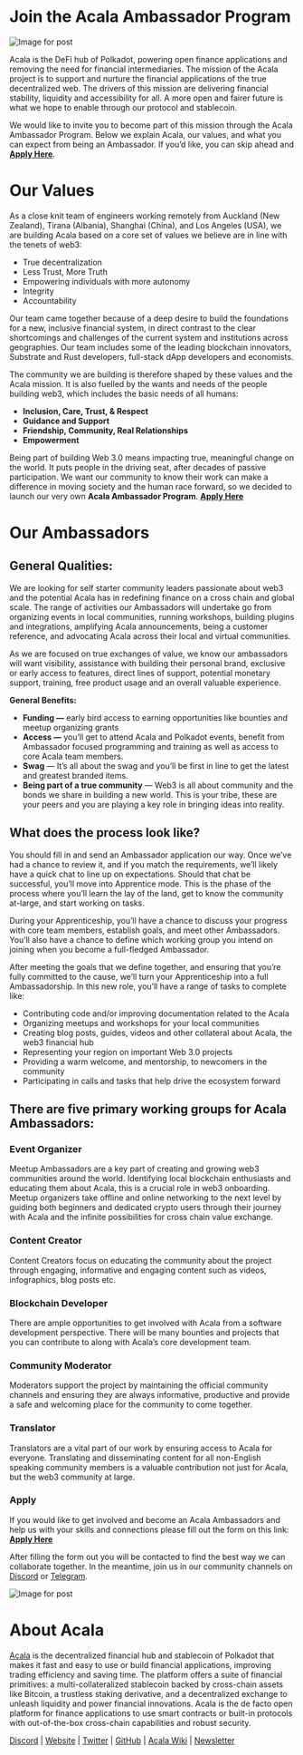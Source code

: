 # Join the Acala Ambassador Program

![Image for post](https://miro.medium.com/max/3200/0*X-e7lkvJHnabKk4k)

Acala is the DeFi hub of Polkadot, powering open finance applications and removing the need for financial intermediaries. The mission of the Acala project is to support and nurture the financial applications of the true decentralized web. The drivers of this mission are delivering financial stability, liquidity and accessibility for all. A more open and fairer future is what we hope to enable through our protocol and stablecoin.

We would like to invite you to become part of this mission through the Acala Ambassador Program. Below we explain Acala, our values, and what you can expect from being an Ambassador. If you’d like, you can skip ahead and [**Apply Here**](http://acala.hubspotpagebuilder.com/acala-ambassador-program).

# Our Values

As a close knit team of engineers working remotely from Auckland (New Zealand), Tirana (Albania), Shanghai (China), and Los Angeles (USA), we are building Acala based on a core set of values we believe are in line with the tenets of web3:

- True decentralization
- Less Trust, More Truth
- Empowering individuals with more autonomy
- Integrity
- Accountability

Our team came together because of a deep desire to build the foundations for a new, inclusive financial system, in direct contrast to the clear shortcomings and challenges of the current system and institutions across geographies. Our team includes some of the leading blockchain innovators, Substrate and Rust developers, full-stack dApp developers and economists.

The community we are building is therefore shaped by these values and the Acala mission. It is also fuelled by the wants and needs of the people building web3, which includes the basic needs of all humans:

- **Inclusion, Care, Trust, & Respect**
- **Guidance and Support**
- **Friendship, Community, Real Relationships**
- **Empowerment**

Being part of building Web 3.0 means impacting true, meaningful change on the world. It puts people in the driving seat, after decades of passive participation. We want our community to know their work can make a difference in moving society and the human race forward, so we decided to launch our very own **Acala Ambassador Program**. [**Apply Here**](http://acala.hubspotpagebuilder.com/acala-ambassador-program)

# **Our Ambassadors**

## **General Qualities:**

We are looking for self starter community leaders passionate about web3 and the potential Acala has in redefining finance on a cross chain and global scale. The range of activities our Ambassadors will undertake go from organizing events in local communities, running workshops, building plugins and integrations, amplifying Acala announcements, being a customer reference, and advocating Acala across their local and virtual communities.

As we are focused on true exchanges of value, we know our ambassadors will want visibility, assistance with building their personal brand, exclusive or early access to features, direct lines of support, potential monetary support, training, free product usage and an overall valuable experience.

**General Benefits:**

- **Funding —** early bird access to earning opportunities like bounties and meetup organizing grants
- **Access —** you’ll get to attend Acala and Polkadot events, benefit from Ambassador focused programming and training as well as access to core Acala team members.
- **Swag** — It’s all about the swag and you’ll be first in line to get the latest and greatest branded items.
- **Being part of a true community** — Web3 is all about community and the bonds we share in building a new world. This is your tribe, these are your peers and you are playing a key role in bringing ideas into reality.

## **What does the process look like?**

You should fill in and send an Ambassador application our way. Once we’ve had a chance to review it, and if you match the requirements, we’ll likely have a quick chat to line up on expectations. Should that chat be successful, you’ll move into Apprentice mode. This is the phase of the process where you’ll learn the lay of the land, get to know the community at-large, and start working on tasks.

During your Apprenticeship, you’ll have a chance to discuss your progress with core team members, establish goals, and meet other Ambassadors. You’ll also have a chance to define which working group you intend on joining when you become a full-fledged Ambassador.

After meeting the goals that we define together, and ensuring that you’re fully committed to the cause, we’ll turn your Apprenticeship into a full Ambassadorship. In this new role, you’ll have a range of tasks to complete like:

- Contributing code and/or improving documentation related to the Acala
- Organizing meetups and workshops for your local communities
- Creating blog posts, guides, videos and other collateral about Acala, the web3 financial hub
- Representing your region on important Web 3.0 projects
- Providing a warm welcome, and mentorship, to newcomers in the community
- Participating in calls and tasks that help drive the ecosystem forward

## There are five primary working groups for Acala Ambassadors:

### **Event Organizer**

Meetup Ambassadors are a key part of creating and growing web3 communities around the world. Identifying local blockchain enthusiasts and educating them about Acala, this is a crucial role in web3 onboarding. Meetup organizers take offline and online networking to the next level by guiding both beginners and dedicated crypto users through their journey with Acala and the infinite possibilities for cross chain value exchange.

### **Content Creator**

Content Creators focus on educating the community about the project through engaging, informative and engaging content such as videos, infographics, blog posts etc.

### **Blockchain Developer**

There are ample opportunities to get involved with Acala from a software development perspective. There will be many bounties and projects that you can contribute to along with Acala’s core development team.

### **Community Moderator**

Moderators support the project by maintaining the official community channels and ensuring they are always informative, productive and provide a safe and welcoming place for the community to come together.

### **Translator**

Translators are a vital part of our work by ensuring access to Acala for everyone. Translating and disseminating content for all non-English speaking community members is a valuable contribution not just for Acala, but the web3 community at large.

### **Apply**

If you would like to get involved and become an Acala Ambassadors and help us with your skills and connections please fill out the form on this link: [**Apply Here**](http://acala.hubspotpagebuilder.com/acala-ambassador-program)

After filling the form out you will be contacted to find the best way we can collaborate together. In the meantime, join us in our community channels on [Discord](https://discord.com/invite/vdbFVCH) or [Telegram](https://t.me/acalaofficial).

![Image for post](https://miro.medium.com/max/2402/0*qGT3mWl2DgxVsAy6.png)

# About Acala

[Acala](http://acala.network/) is the decentralized financial hub and stablecoin of Polkadot that makes it fast and easy to use or build financial applications, improving trading efficiency and saving time. The platform offers a suite of financial primitives: a multi-collateralized stablecoin backed by cross-chain assets like Bitcoin, a trustless staking derivative, and a decentralized exchange to unleash liquidity and power financial innovations. Acala is the de facto open platform for finance applications to use smart contracts or built-in protocols with out-of-the-box cross-chain capabilities and robust security.

[Discord](https://discord.gg/vdbFVCH) | [Website](https://acala.network/) | [Twitter](https://twitter.com/AcalaNetwork) | [GitHub](https://github.com/AcalaNetwork/Acala) | [Acala Wiki](https://github.com/AcalaNetwork/Acala/wiki) | [Newsletter](https://share.hsforms.com/1X9RxkXk-R62I0VNbATaDXw4h8qc)
